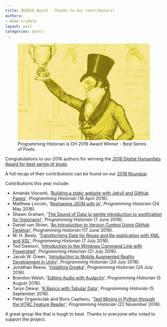```yaml
---
title: DH2016 Award - Thanks to our contributors!
authors:
- Adam Crymble
layout: post
categories: posts
---
```


<p><figure><a href="/posts/dh-award-2016"><img src="/images/blog/dh-award-2016/dh-award-2016.png" alt=""/></a><figcaption>
    Programming Historian is DH 2016 Award Winner - Best Series of Posts.</figcaption></figure></p>

Congratulations to our 2016 authors for winning the [2016 Digital Humanities Award for best series of posts](http://dhawards.org/dhawards2016/results/).

A full recap of their contributions can be found on our [2016 Roundup](/posts/twenty-sixteen-review).

Contributions this year include:

- Amanda Visconti, '[Building a static website with Jekyll and GitHub Pages](/lessons/building-static-sites-with-jekyll-github-pages)', *Programming Historian* (18 April 2016).
- Matthew Lincoln, '[Reshaping JSON with jq](/lessons/json-and-jq)', *Programming Historian* (24 May 2016).
- Shawn Graham, '[The Sound of Data (a gentle introduction to sonification for historians)](/lessons/sonification)', *Programming Historian* (7 June 2016).
- Daniel van Strien, '[An Introduction to Version Control Using GitHub Desktop](/lessons/getting-started-with-github-desktop)', *Programming Historian* (17 June 2016).
- M. H. Beals, '[Transforming Data for Reuse and Re-publication with XML and XSL](/lessons/transforming-xml-with-xsl)', *Programming Historian* (7 July 2016).
- Ted Dawson, '[Introduction to the Windows Command Line with Powershell](/lessons/intro-to-powershell)', *Programming Historian* (21 July 2016).
- Jacob W. Green, '[Introduction to Mobile Augmented Reality Development in Unity](/lessons/intro-to-augmented-reality-with-unity)', *Programming Historian* (24 July 2016).
- Jonathan Reeve, '[Installing Omeka](/lessons/installing-omeka)', *Programming Historian* (24 July 2016).
- Brandon Walsh, '[Editing Audio with Audacity](/lessons/editing-audio-with-audacity)', *Programming Historian* (5 August 2016).
- Taryn Dewar, '[R Basics with Tabular Data](/lessons/r-basics-with-tabular-data)', *Programming Historian* (5 September 2016).
- Peter Organisciak and Boris Capitanu, '[Text Mining in Python through the HTRC Feature Reader](/lessons/text-mining-with-extracted-features)', *Programming Historian* (22 November 2016).

A great group like that is tough to beat. Thanks to everyone who voted to support the project.
